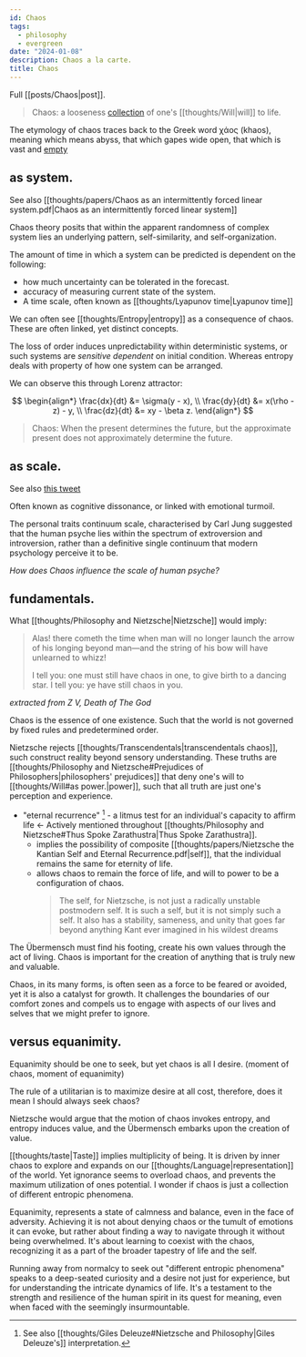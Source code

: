 ```yaml
---
id: Chaos
tags:
  - philosophy
  - evergreen
date: "2024-01-08"
description: Chaos a la carte.
title: Chaos
---
```


Full [[posts/Chaos|post]].

> Chaos: a looseness [collection](https://subconscious.substack.com/p/self-organizing-ideas) of one's [[thoughts/Will|will]] to life.

The etymology of chaos traces back to the Greek word χάος (khaos), meaning which means abyss, that which gapes wide open, that which is vast and [empty](https://www.merriam-webster.com/wordplay/chaos-meaning-and-history)

## as system.

See also [[thoughts/papers/Chaos as an intermittently forced linear system.pdf|Chaos as an intermittently forced linear system]]

Chaos theory posits that within the apparent randomness of complex system lies an underlying pattern, self-similarity, and self-organization.

The amount of time in which a system can be predicted is dependent on the following:

- how much uncertainty can be tolerated in the forecast.
- accuracy of measuring current state of the system.
- A time scale, often known as [[thoughts/Lyapunov time|Lyapunov time]]

We can often see [[thoughts/Entropy|entropy]] as a consequence of chaos. These are often linked, yet distinct concepts.

The loss of order induces unpredictability within deterministic systems, or such systems are _sensitive dependent_ on initial condition. Whereas entropy deals with property of how one system can be arranged.

We can observe this through Lorenz attractor:

$$
\begin{align*}
\frac{dx}{dt} &= \sigma(y - x), \\
\frac{dy}{dt} &= x(\rho - z) - y, \\
\frac{dz}{dt} &= xy - \beta z.
\end{align*}
$$

> Chaos: When the present determines the future, but the approximate present does not approximately determine the future.

## as scale.

See also [this tweet](https://twitter.com/eshear/status/1760755072571777412)

Often known as cognitive dissonance, or linked with emotional turmoil.

The personal traits continuum scale, characterised by Carl Jung suggested that the human psyche lies within the spectrum of extroversion and introversion, rather than a definitive single continuum that modern psychology perceive it to be.

_How does Chaos influence the scale of human psyche?_

## fundamentals.

What [[thoughts/Philosophy and Nietzsche|Nietzsche]] would imply:

> Alas! there cometh the time when man will no longer launch the arrow of his longing beyond man—and the string of his bow will have unlearned to whizz!
>
> I tell you: one must still have chaos in one, to give birth to a dancing star. I tell you: ye have still chaos in you.

_extracted from Z V, Death of The God_

Chaos is the essence of one existence. Such that the world is not governed by fixed rules and predetermined order.

Nietzsche rejects [[thoughts/Transcendentals|transcendentals chaos]], such construct reality beyond sensory understanding. These truths are [[thoughts/Philosophy and Nietzsche#Prejudices of Philosophers|philosophers' prejudices]] that deny one's will to [[thoughts/Will#as power.|power]], such that all truth are just one's perception and experience.

- "eternal recurrence" [^1] - a litmus test for an individual's capacity to affirm life <- Actively mentioned throughout [[thoughts/Philosophy and Nietzsche#Thus Spoke Zarathustra|Thus Spoke Zarathustra]].
  - implies the possibility of composite [[thoughts/papers/Nietzsche the Kantian Self and Eternal Recurrence.pdf|self]], that the individual remains the same for eternity of life.
  - allows chaos to remain the force of life, and will to power to be a configuration of chaos.
    > The self, for Nietzsche, is not just a radically unstable postmodern self.  It is such a self, but it is not simply such a self.  It also has a stability, sameness, and unity that goes far beyond anything Kant ever imagined in his wildest dreams

The Übermensch must find his footing, create his own values through the act of living. Chaos is important for the creation of anything that is truly new and valuable.

Chaos, in its many forms, is often seen as a force to be feared or avoided, yet it is also a catalyst for growth. It challenges the boundaries of our comfort zones and compels us to engage with aspects of our lives and selves that we might prefer to ignore.

## versus equanimity.

Equanimity should be one to seek, but yet chaos is all I desire. (moment of chaos, moment of equanimity)

The rule of a utilitarian is to maximize desire at all cost, therefore, does it mean I should always seek chaos?

Nietzsche would argue that the motion of chaos invokes entropy, and entropy induces value, and the Übermensch embarks upon the creation of value.

[[thoughts/taste|Taste]] implies multiplicity of being. It is driven by inner chaos to explore and expands on our [[thoughts/Language|representation]] of the world.
Yet ignorance seems to overload chaos, and prevents the maximum utilization of ones potential. I wonder if chaos is just a collection of different entropic phenomena.

Equanimity, represents a state of calmness and balance, even in the face of adversity. Achieving it is not about denying chaos or the tumult of emotions it can evoke, but rather about finding a way to navigate through it without being overwhelmed. It's about learning to coexist with the chaos, recognizing it as a part of the broader tapestry of life and the self.

Running away from normalcy to seek out "different entropic phenomena" speaks to a deep-seated curiosity and a desire not just for experience, but for understanding the intricate dynamics of life. It's a testament to the strength and resilience of the human spirit in its quest for meaning, even when faced with the seemingly insurmountable.

[^1]: See also [[thoughts/Giles Deleuze#Nietzsche and Philosophy|Giles Deleuze's]] interpretation.
